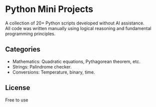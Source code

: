 # Python Mini Projects

A collection of 20+ Python scripts developed without AI assistance.  
All code was written manually using logical reasoning and fundamental programming principles.

## Categories

- Mathematics: Quadratic equations, Pythagorean theorem, etc.  
- Strings: Palindrome checker.  
- Conversions: Temperature, binary, time.  

## License

Free to use
